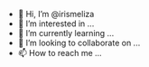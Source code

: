 - 👋 Hi, I’m @irismeliza
- 👀 I’m interested in ...
- 🌱 I’m currently learning ...
- 💞️ I’m looking to collaborate on ...
- 📫 How to reach me ...

<!---
irismeliza/irismeliza is a ✨ special ✨ repository because its `README.md` (this file) appears on your GitHub profile.
You can click the Preview link to take a look at your changes.
--->
